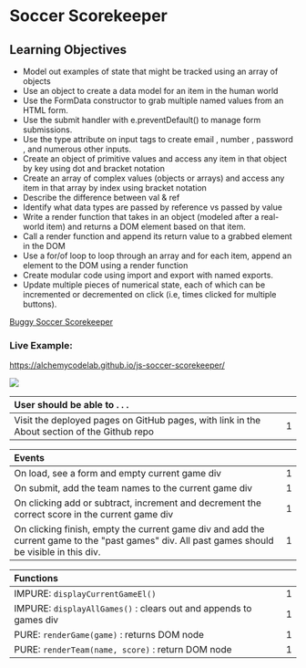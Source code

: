 # Soccer Scorekeeper

## Learning Objectives
- Model out examples of state that might be tracked using an array of objects
- Use an object to create a data model for an item in the human world
- Use the FormData  constructor to grab multiple named values from an HTML form.
- Use the submit handler with e.preventDefault() to manage form submissions.
- Use the type attribute on input tags to create email , number , password , and numerous other inputs.
- Create an object of primitive values and access any item in that object by key using dot and bracket notation
- Create an array of complex values (objects or arrays) and access any item in that array by index using bracket notation
- Describe the difference between val & ref
- Identify what data types are passed by reference vs passed by value
- Write a render function that takes in an object (modeled after a real-world item) and returns a DOM element based on that item.
- Call a render function and append its return value to a grabbed element in the DOM
- Use a for/of loop to loop through an array and for each item, append an element to the DOM using a render function
- Create modular code using import and export with named exports.
- Update multiple pieces of numerical state, each of which can be incremented or decremented on click (i.e, times clicked for multiple buttons).

[Buggy Soccer Scorekeeper](https://github.com/alchemycodelab/buggy-js-soccer-scorekeeper)

### Live Example:
https://alchemycodelab.github.io/js-soccer-scorekeeper/

![](https://github.com/alchemycodelab/half-baked-js-soccer-scorekeeper/blob/main/assets/soccer-scorekeeper.png)


| User should be able to . . .                                                         |             |
| :----------------------------------------------------------------------------------- | ----------: |
| Visit the deployed pages on GitHub pages, with link in the About section of the Github repo|        1 |

| Events                                                                               |             |
| :----------------------------------------------------------------------------------- | ----------: |
| On load, see a form and empty current game div                                             |        1 |
| On submit, add the team names to the current game div                                      |        1 |
| On clicking add or subtract, increment and decrement the correct score in the current game div|     1 |
| On clicking finish, empty the current game div and add the current game to the "past games" div. All past games should be visible in this div. |1|

| Functions                                                              |             |
| :----------------------------------------------------------------------------------- | ----------: |
| IMPURE: `displayCurrentGameEl()` | 1|
| IMPURE: `displayAllGames()` : clears out and appends to games div | 1|
| PURE: `renderGame(game)` : returns DOM node | 1|
| PURE: `renderTeam(name, score)` :  return DOM node | 1|
